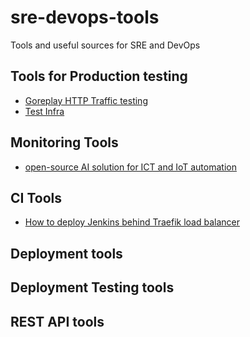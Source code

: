 # sre-devops-tools
Tools and useful sources for SRE and DevOps 

## Tools for Production testing
* [Goreplay HTTP Traffic testing](https://github.com/buger/goreplay)
* [Test Infra](https://github.com/philpep/testinfra)

## Monitoring Tools
* [open-source AI solution for ICT and IoT automation](https://loudml.io/)

## CI Tools
* [How to deploy Jenkins behind Traefik load balancer](https://github.com/omers/sre-devops-tools/tree/master/ci/jenkins/jenkins-behind-traefik)
## Deployment tools

## Deployment Testing tools

## REST API tools

